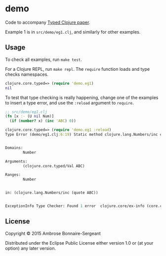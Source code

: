 # demo

Code to accompany [Typed Clojure paper](http://samth.github.io/typed-clojure-draft.pdf).

Example 1 is in `src/demo/eg1.clj`, and similarly for other examples.

## Usage

To check all examples, run `make test`.

For a Clojure REPL, run `make repl`. The `require` function loads and type checks namespaces.

```clojure
clojure.core.typed=> (require 'demo.eg1)
nil
```

To test that type checking is really happening, change one of the examples to insert a type
error, and use the `:reload` argument to `require`.

```clojure
;; src/demo/eg1.clj
(fn [x :- (U nil Num)]
  (if (number? x) (inc 'ABC) 0))
```

```clojure
clojure.core.typed=> (require 'demo.eg1 :reload)
Type Error (demo/eg1.clj:6:19) Static method clojure.lang.Numbers/inc could not be applied to arguments:


Domains:
        Number

Arguments:
        (clojure.core.typed/Val ABC)

Ranges:
        Number


in: (clojure.lang.Numbers/inc (quote ABC))


ExceptionInfo Type Checker: Found 1 error  clojure.core/ex-info (core.clj:4593)
```

## License

Copyright © 2015 Ambrose Bonnaire-Sergeant

Distributed under the Eclipse Public License either version 1.0 or (at
your option) any later version.
